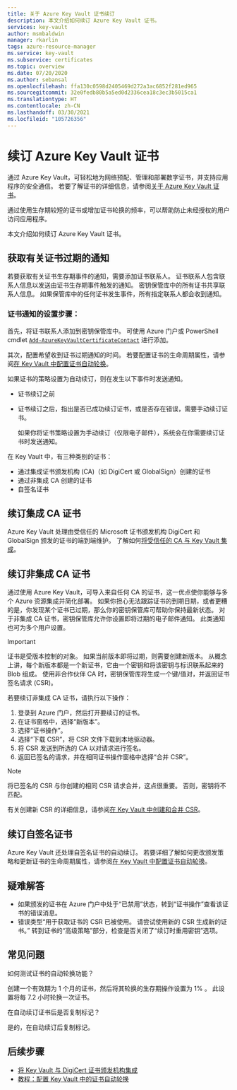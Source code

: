 ```yaml
---
title: 关于 Azure Key Vault 证书续订
description: 本文介绍如何续订 Azure Key Vault 证书。
services: key-vault
author: msmbaldwin
manager: rkarlin
tags: azure-resource-manager
ms.service: key-vault
ms.subservice: certificates
ms.topic: overview
ms.date: 07/20/2020
ms.author: sebansal
ms.openlocfilehash: ffa130c0598d2405469d272a3ac6852f281ed965
ms.sourcegitcommit: 32e0fedb80b5a5ed0d2336cea18c3ec3b5015ca1
ms.translationtype: HT
ms.contentlocale: zh-CN
ms.lasthandoff: 03/30/2021
ms.locfileid: "105726356"
---
```

# <a name="renew-your-azure-key-vault-certificates"></a>续订 Azure Key Vault 证书

通过 Azure Key Vault，可轻松地为网络预配、管理和部署数字证书，并支持应用程序的安全通信。 若要了解证书的详细信息，请参阅[关于 Azure Key Vault 证书](./about-certificates.md)。

通过使用生存期较短的证书或增加证书轮换的频率，可以帮助防止未经授权的用户访问应用程序。

本文介绍如何续订 Azure Key Vault 证书。

## <a name="get-notified-about-certificate-expiration"></a>获取有关证书过期的通知
若要获取有关证书生存期事件的通知，需要添加证书联系人。 证书联系人包含联系人信息以发送由证书生存期事件触发的通知。 密钥保管库中的所有证书共享联系人信息。 如果保管库中的任何证书发生事件，所有指定联系人都会收到通知。

### <a name="steps-to-set-certificate-notifications"></a>证书通知的设置步骤：
首先，将证书联系人添加到密钥保管库中。 可使用 Azure 门户或 PowerShell cmdlet [`Add-AzureKeyVaultCertificateContact`](/powershell/module/azurerm.keyvault/add-azurekeyvaultcertificatecontact) 进行添加。

其次，配置希望收到证书过期通知的时间。 若要配置证书的生命周期属性，请参阅[在 Key Vault 中配置证书自动轮换](./tutorial-rotate-certificates.md#update-lifecycle-attributes-of-a-stored-certificate)。

如果证书的策略设置为自动续订，则在发生以下事件时发送通知。

- 证书续订之前
- 证书续订之后，指出是否已成功续订证书，或是否存在错误，需要手动续订证书。  

  如果你将证书策略设置为手动续订（仅限电子邮件），系统会在你需要续订证书时发送通知。  

在 Key Vault 中，有三种类别的证书：
-    通过集成证书颁发机构 (CA)（如 DigiCert 或 GlobalSign）创建的证书
-    通过非集成 CA 创建的证书
-    自签名证书

## <a name="renew-an-integrated-ca-certificate"></a>续订集成 CA 证书 
Azure Key Vault 处理由受信任的 Microsoft 证书颁发机构 DigiCert 和 GlobalSign 颁发的证书的端到端维护。 了解如何[将受信任的 CA 与 Key Vault 集成](./how-to-integrate-certificate-authority.md)。

## <a name="renew-a-nonintegrated-ca-certificate"></a>续订非集成 CA 证书 
通过使用 Azure Key Vault，可导入来自任何 CA 的证书，这一优点使你能够与多个 Azure 资源集成并简化部署。 如果你担心无法跟踪证书的到期日期，或者更糟的是，你发现某个证书已过期，那么你的密钥保管库可帮助你保持最新状态。 对于非集成 CA 证书，密钥保管库允许你设置即将过期的电子邮件通知。 此类通知也可为多个用户设置。

> [!IMPORTANT]
> 证书是受版本控制的对象。 如果当前版本即将过期，则需要创建新版本。 从概念上讲，每个新版本都是一个新证书，它由一个密钥和将该密钥与标识联系起来的 Blob 组成。 使用非合作伙伴 CA 时，密钥保管库将生成一个键/值对，并返回证书签名请求 (CSR)。

若要续订非集成 CA 证书，请执行以下操作：

1. 登录到 Azure 门户，然后打开要续订的证书。
1. 在证书窗格中，选择“新版本”。
1. 选择“证书操作”。
1. 选择“下载 CSR”，将 CSR 文件下载到本地驱动器。
1. 将 CSR 发送到所选的 CA 以对请求进行签名。
1. 返回已签名的请求，并在相同证书操作窗格中选择“合并 CSR”。

> [!NOTE]
> 将已签名的 CSR 与你创建的相同 CSR 请求合并，这点很重要。 否则，密钥将不匹配。

有关创建新 CSR 的详细信息，请参阅[在 Key Vault 中创建和合并 CSR]( https://docs.microsoft.com/azure/key-vault/certificates/create-certificate-signing-request#azure-portal)。

## <a name="renew-a-self-signed-certificate"></a>续订自签名证书

Azure Key Vault 还处理自签名证书的自动续订。 若要详细了解如何更改颁发策略和更新证书的生命周期属性，请参阅[在 Key Vault 中配置证书自动轮换](./tutorial-rotate-certificates.md#update-lifecycle-attributes-of-a-stored-certificate)。

## <a name="troubleshoot"></a>疑难解答
* 如果颁发的证书在 Azure 门户中处于“已禁用”状态，转到“证书操作”查看该证书的错误消息。
* 错误类型“用于获取证书的 CSR 已被使用。 请尝试使用新的 CSR 生成新的证书。”
  转到证书的“高级策略”部分，检查是否关闭了“续订时重用密钥”选项。


## <a name="frequently-asked-questions"></a>常见问题

如何测试证书的自动轮换功能？

创建一个有效期为 1 个月的证书，然后将其轮换的生存期操作设置为 1% 。 此设置将每 7.2 小时轮换一次证书。
  
在自动续订证书后是否复制标记？

是的，在自动续订后复制标记。

## <a name="next-steps"></a>后续步骤
*    [将 Key Vault 与 DigiCert 证书颁发机构集成](how-to-integrate-certificate-authority.md)
*    [教程：配置 Key Vault 中的证书自动轮换](tutorial-rotate-certificates.md)
